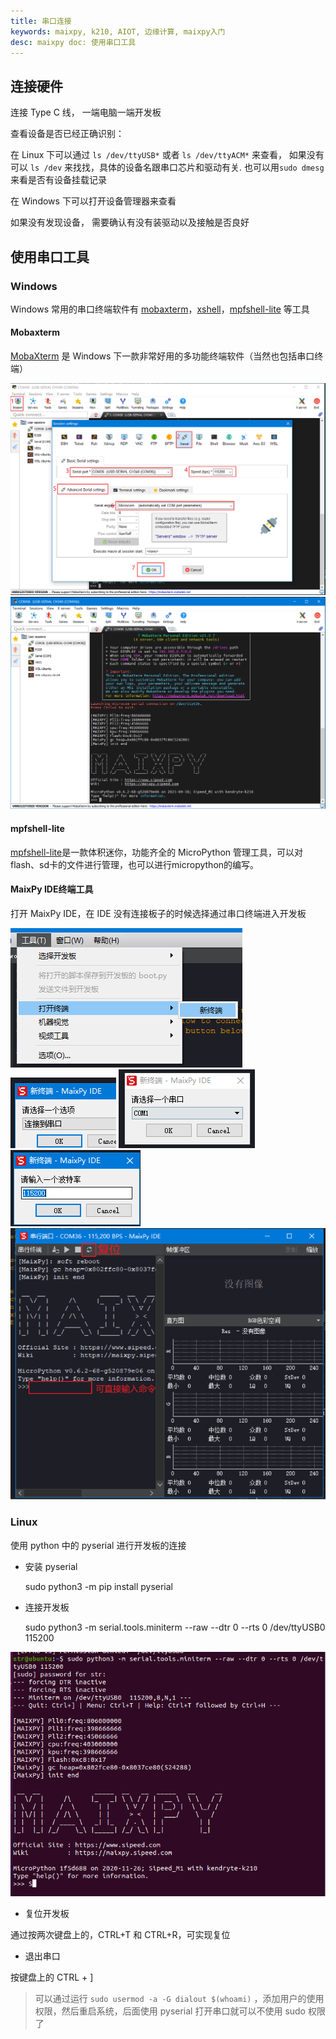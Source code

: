 ```yaml
---
title: 串口连接
keywords: maixpy, k210, AIOT, 边缘计算, maixpy入门
desc: maixpy doc: 使用串口工具
---
```





## 连接硬件

连接 Type C 线， 一端电脑一端开发板

查看设备是否已经正确识别：

在 Linux 下可以通过 `ls /dev/ttyUSB*` 或者 `ls /dev/ttyACM*` 来查看， 如果没有可以 `ls /dev` 来找找，具体的设备名跟串口芯片和驱动有关. 也可以用`sudo dmesg`来看是否有设备挂载记录

在 Windows 下可以打开设备管理器来查看

如果没有发现设备， 需要确认有没有装驱动以及接触是否良好


## 使用串口工具

### Windows

Windows 常用的串口终端软件有 [mobaxterm](https://mobaxterm.mobatek.net/)，[xshell](https://xshell.en.softonic.com/)，[mpfshell-lite](./mpfshell-lite/mpfshell-lite.md) 等工具

#### Mobaxterm

[MobaXterm](https://mobaxterm.mobatek.net/) 是 Windows 下一款非常好用的多功能终端软件（当然也包括串口终端）

![Mobaxterm](../../assets/get_started/mobaxterm_serail_port.png)
![Mobaxterm](../../assets/get_started/mobaxterm.png)

#### mpfshell-lite
[mpfshell-lite](./mpfshell-lite/mpfshell-lite.md)是一款体积迷你，功能齐全的 MicroPython 管理工具，可以对flash、sd卡的文件进行管理，也可以进行micropython的编写。


#### MaixPy IDE终端工具

打开 MaixPy IDE，在 IDE 没有连接板子的时候选择通过串口终端进入开发板

![](./../../assets/get_started/IDE_1.png)
![](./../../assets/get_started/IDE_2.png)
![](./../../assets/get_started/IDE_3.png)
![](./../../assets/get_started/IDE_4.png)
![](./../../assets/get_started/IDE_5.png)


### Linux

使用 python 中的 pyserial 进行开发板的连接

- 安装 pyserial 


    sudo python3 -m pip install pyserial

- 连接开发板


    sudo python3 -m serial.tools.miniterm --raw --dtr 0 --rts 0 /dev/ttyUSB0 115200

![](../../assets/get_started/linux-python.png)

- 复位开发板

通过按两次键盘上的，CTRL+T 和 CTRL+R，可实现复位

- 退出串口

按键盘上的 CTRL + ]

> 可以通过运行 `sudo usermod -a -G dialout $(whoami)` ，添加用户的使用权限，然后重启系统，后面使用 pyserial 打开串口就可以不使用 sudo 权限了
